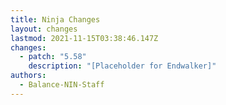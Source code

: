 ```yaml
---
title: Ninja Changes
layout: changes
lastmod: 2021-11-15T03:38:46.147Z
changes:
  - patch: "5.58"
    description: "[Placeholder for Endwalker]"
authors:
  - Balance-NIN-Staff
---
```

